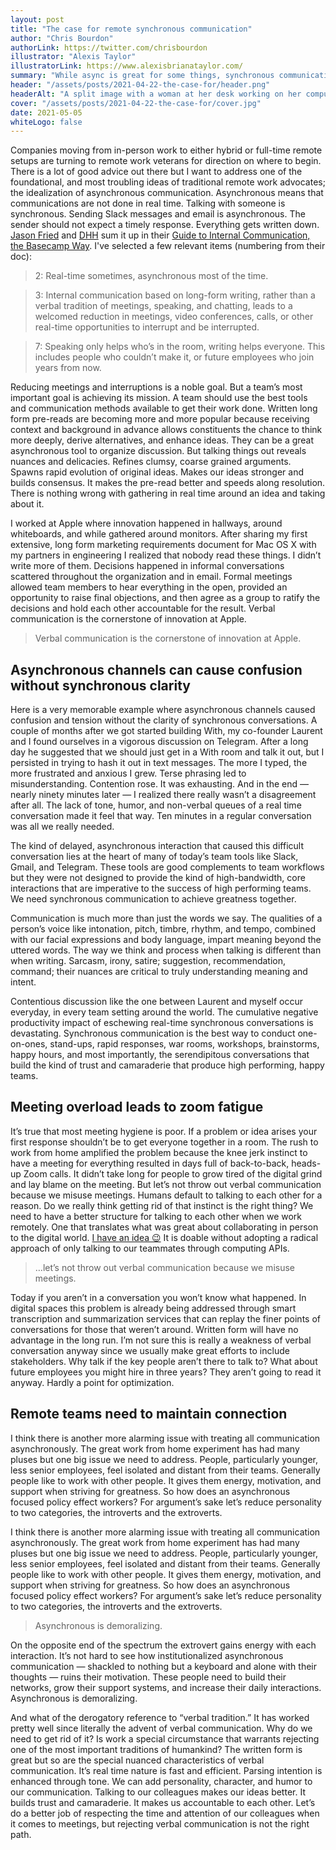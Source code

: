 ```yaml
---
layout: post
title: "The case for remote synchronous communication"
author: "Chris Bourdon"
authorLink: https://twitter.com/chrisbourdon
illustrator: "Alexis Taylor"
illustratorLink: https://www.alexisbrianataylor.com/
summary: "While async is great for some things, synchronous communication should an important part of remote work. "
header: "/assets/posts/2021-04-22-the-case-for/header.png"
headerAlt: "A split image with a woman at her desk working on her computer on one side and a man on a laptop, somewhere else, talking with a drink in front of him."
cover: "/assets/posts/2021-04-22-the-case-for/cover.jpg"
date: 2021-05-05
whiteLogo: false
---
```


Companies moving from in-person work to either hybrid or full-time remote setups are turning to remote work veterans for direction on where to begin. There is a lot of good advice out there but I want to address one of the foundational, and most troubling ideas of traditional remote work advocates; the idealization of asynchronous communication. Asynchronous means that communications are not done in real time. Talking with someone is synchronous. Sending Slack messages and email is asynchronous. The sender should not expect a timely response. Everything gets written down. [Jason Fried](https://twitter.com/jasonfried) and [DHH](https://twitter.com/dhh) sum it up in their [Guide to Internal Communication, the Basecamp Way](https://basecamp.com/guides/how-we-communicate). I've selected a few relevant items (numbering from their doc):

> 2: Real-time sometimes, asynchronous most of the time.

> 3: Internal communication based on long-form writing, rather than a verbal tradition of meetings, speaking, and chatting, leads to a welcomed reduction in meetings, video conferences, calls, or other real-time opportunities to interrupt and be interrupted.

> 7: Speaking only helps who’s in the room, writing helps everyone. This includes people who couldn’t make it, or future employees who join years from now.

Reducing meetings and interruptions is a noble goal. But a team’s most important goal is achieving its mission. A team should use the best tools and communication methods available to get their work done. Written long form pre-reads are becoming more and more popular because receiving context and background in advance allows constituents the chance to think more deeply, derive alternatives, and enhance ideas. They can be a great asynchronous tool to organize discussion. But talking things out reveals nuances and delicacies. Refines clumsy, coarse grained arguments. Spawns rapid evolution of original ideas. Makes our ideas stronger and builds consensus. It makes the pre-read better and speeds along resolution. There is nothing wrong with gathering in real time around an idea and taking about it.

I worked at Apple where innovation happened in hallways, around whiteboards, and while gathered around monitors. After sharing my first extensive, long form marketing requirements document for Mac OS X with my partners in engineering I realized that nobody read these things. I didn’t write more of them. Decisions happened in informal conversations scattered throughout the organization and in email. Formal meetings allowed team members to hear everything in the open, provided an opportunity to raise final objections, and then agree as a group to ratify the decisions and hold each other accountable for the result. Verbal communication is the cornerstone of innovation at Apple.

> Verbal communication is the cornerstone of innovation at Apple.

## Asynchronous channels can cause confusion without synchronous clarity

Here is a very memorable example where asynchronous channels caused confusion and tension without the clarity of synchronous conversations. A couple of months after we got started building With, my co-founder Laurent and I found ourselves in a vigorous discussion on Telegram. After a long day he suggested that we should just get in a With room and talk it out, but I persisted in trying to hash it out in text messages. The more I typed, the more frustrated and anxious I grew. Terse phrasing led to misunderstanding. Contention rose. It was exhausting. And in the end — nearly ninety minutes later — I realized there really wasn’t a disagreement after all. The lack of tone, humor, and non-verbal queues of a real time conversation made it feel that way. Ten minutes in a regular conversation was all we really needed.

The kind of delayed, asynchronous interaction that caused this difficult conversation lies at the heart of many of today’s team tools like Slack, Gmail, and Telegram. These tools are good complements to team workflows but they were not designed to provide the kind of high-bandwidth, core interactions that are imperative to the success of high performing teams. We need synchronous communication to achieve greatness together.

Communication is much more than just the words we say. The qualities of a person’s voice like intonation, pitch, timbre, rhythm, and tempo, combined with our facial expressions and body language, impart meaning beyond the uttered words. The way we think and process when talking is different than when writing. Sarcasm, irony, satire; suggestion, recommendation, command; their nuances are critical to truly understanding meaning and intent.

Contentious discussion like the one between Laurent and myself occur everyday, in every team setting around the world. The cumulative negative productivity impact of eschewing real-time synchronous conversations is devastating. Synchronous communication is the best way to conduct one-on-ones, stand-ups, rapid responses, war rooms, workshops, brainstorms, happy hours, and most importantly, the serendipitous conversations that build the kind of trust and camaraderie that produce high performing, happy teams.

## Meeting overload leads to zoom fatigue

It’s true that most meeting hygiene is poor. If a problem or idea arises your first response shouldn’t be to get everyone together in a room. The rush to work from home amplified the problem because the knee jerk instinct to have a meeting for everything resulted in days full of back-to-back, heads-up Zoom calls. It didn’t take long for people to grow tired of the digital grind and lay blame on the meeting. But let’s not throw out verbal communication because we misuse meetings. Humans default to talking to each other for a reason. Do we really think getting rid of that instinct is the right thing? We need to have a better structure for talking to each other when we work remotely. One that translates what was great about collaborating in person to the digital world. [I have an idea 😉](https://with.so/) It is doable without adopting a radical approach of only talking to our teammates through computing APIs.

> …let’s not throw out verbal communication because we misuse meetings. 

Today if you aren’t in a conversation you won’t know what happened. In digital spaces this problem is already being addressed through smart transcription and summarization services that can replay the finer points of conversations for those that weren’t around. Written form will have no advantage in the long run. I’m not sure this is really a weakness of verbal conversation anyway since we usually make great efforts to include stakeholders. Why talk if the key people aren’t there to talk to? What about future employees you might hire in three years? They aren’t going to read it anyway. Hardly a point for optimization.

## Remote teams need to maintain connection

I think there is another more alarming issue with treating all communication asynchronously. The great work from home experiment has had many pluses but one big issue we need to address. People, particularly younger, less senior employees, feel isolated and distant from their teams. Generally people like to work with other people. It gives them energy, motivation, and support when striving for greatness. So how does an asynchronous focused policy effect workers? For argument’s sake let’s reduce personality to two categories, the introverts and the extroverts.

I think there is another more alarming issue with treating all communication asynchronously. The great work from home experiment has had many pluses but one big issue we need to address. People, particularly younger, less senior employees, feel isolated and distant from their teams. Generally people like to work with other people. It gives them energy, motivation, and support when striving for greatness. So how does an asynchronous focused policy effect workers? For argument’s sake let’s reduce personality to two categories, the introverts and the extroverts. 

> Asynchronous is demoralizing.

On the opposite end of the spectrum the extrovert gains energy with each interaction. It’s not hard to see how institutionalized asynchronous communication — shackled to nothing but a keyboard and alone with their thoughts — ruins their motivation. These people need to build their networks, grow their support systems, and increase their daily interactions. Asynchronous is demoralizing. 

And what of the derogatory reference to “verbal tradition.” It has worked pretty well since literally the advent of verbal communication. Why do we need to get rid of it? Is work a special circumstance that warrants rejecting one of the most important traditions of humankind? The written form is great but so are the special nuanced characteristics of verbal communication. It’s real time nature is fast and efficient. Parsing intention is enhanced through tone. We can add personality, character, and humor to our communication. Talking to our colleagues makes our ideas better. It builds trust and camaraderie. It makes us accountable to each other. Let’s do a better job of respecting the time and attention of our colleagues when it comes to meetings, but rejecting verbal communication is not the right path. 














